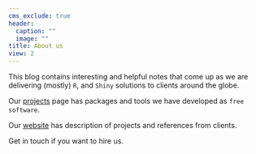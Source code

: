 ```yaml
---
cms_exclude: true
header:
  caption: ""
  image: ""
title: About us
view: 2
---
```


This blog contains interesting and helpful notes that come up as we are delivering (mostly) `R`, and `Shiny` solutions to clients around the globe. 

Our [projects](/project) page has packages and tools we have developed as `free software`. 

Our [website](https://discindodata.com) has description of projects and references from clients.

Get in touch if you want to hire us.